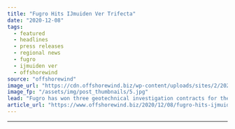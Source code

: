 ```yaml
---
title: "Fugro Hits IJmuiden Ver Trifecta"
date: "2020-12-08"
tags: 
  - featured
  - headlines
  - press releases
  - regional news
  - fugro
  - ijmuiden ver
  - offshorewind
source: "offshorewind"
image_url: "https://cdn.offshorewind.biz/wp-content/uploads/sites/2/2020/12/08112008/Fugro-Hits-IJmuiden-Ver-Trifecta.jpg"
image_fp: "/assets/img/post_thumbnails/5.jpg"
lead: "Fugro has won three geotechnical investigation contracts for the 4 GW IJmuiden Ver wind"
article_url: "https://www.offshorewind.biz/2020/12/08/fugro-hits-ijmuiden-ver-trifecta/"
---
```


---

